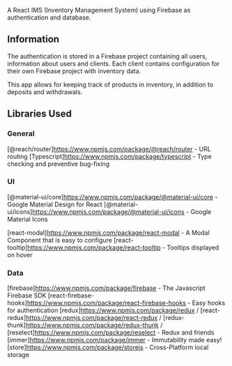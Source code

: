 A React IMS (Inventory Management System) using Firebase as authentication and database.

## Information

The authentication is stored in a Firebase project containing all users, information about users and clients. Each client contains configuration for their own Firebase project with inventory data.

This app allows for keeping track of products in inventory, in addition to deposits and withdrawals.

## Libraries Used

### General
[@reach/router]https://www.npmjs.com/package/@reach/router - URL routing
[Typescript]https://www.npmjs.com/package/typescript - Type checking and preventive bug-fixing

### UI
[@material-ui/core]https://www.npmjs.com/package/@material-ui/core - Google Material Design for React
[@material-ui/icons]https://www.npmjs.com/package/@material-ui/icons -  Google Material Icons

[react-modal]https://www.npmjs.com/package/react-modal - A Modal Component that is easy to configure
[react-tooltip]https://www.npmjs.com/package/react-tooltip - Tooltips displayed on hover

### Data
[firebase]https://www.npmjs.com/package/firebase - The Javascript Firebase SDK
[react-firebase-hooks]https://www.npmjs.com/package/react-firebase-hooks - Easy hooks for authentication
[redux]https://www.npmjs.com/package/redux / [react-redux]https://www.npmjs.com/package/react-redux / [redux-thunk]https://www.npmjs.com/package/redux-thunk / [reselect]https://www.npmjs.com/package/reselect - Redux and friends
[immer]https://www.npmjs.com/package/immer - Immutability made easy!
[store]https://www.npmjs.com/package/storejs - Cross-Platform local storage
